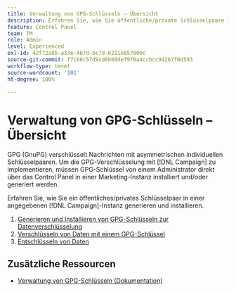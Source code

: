 ```yaml
---
title: Verwaltung von GPG-Schlüsseln – Übersicht
description: Erfahren Sie, wie Sie öffentliche/private Schlüsselpaare in einer angegebenen  [!DNL Campaign] -Instanz generieren und installieren.
feature: Control Panel
team: TM
role: Admin
level: Experienced
exl-id: 42f72a8b-a33e-467d-bc7d-6211e857800c
source-git-commit: f7cb6c57d9cd6b00def9f0a4ccbcc94267f0d593
workflow-type: tm+mt
source-wordcount: '101'
ht-degree: 100%

---
```


# Verwaltung von GPG-Schlüsseln – Übersicht

GPG (GnuPG) verschlüsselt Nachrichten mit asymmetrischen individuellen Schlüsselpaaren. Um die GPG-Verschlüsselung mit [!DNL Campaign] zu implementieren, müssen GPG-Schlüssel von einem Administrator direkt über das Control Panel in einer Marketing-Instanz installiert und/oder generiert werden.

Erfahren Sie, wie Sie ein öffentliches/privates Schlüsselpaar in einer angegebenen [!DNL Campaign]-Instanz generieren und installieren.

1. [Generieren und Installieren von GPG-Schlüsseln zur Datenverschlüsselung  ](./generate-and-install-gpg-keys.md)
2. [Verschlüsseln von Daten mit einem GPG-Schlüssel](./use-a-gpg-key-to-encrypt-data.md)
3. [Entschlüsseln von Daten](./decrypt-data.md)

## Zusätzliche Ressourcen

* [Verwaltung von GPG-Schlüsseln (Dokumentation)](https://experienceleague.adobe.com/docs/control-panel/using/instances-settings/gpg-keys-management.html?lang=de)
